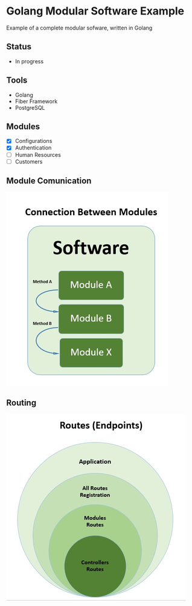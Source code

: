 # Golang Modular Software Example
Example of a complete modular sofware, written in Golang 


## Status
- In progress


## Tools
- Golang
- Fiber Framework
- PostgreSQL


## Modules
- [x] Configurations 
- [x] Authentication
- [ ] Human Resources
- [ ] Customers

## Module Comunication
![Comunication Between Modules](docs/Comunication.jpg)

## Routing 
![Routing](docs/Routes.jpg)